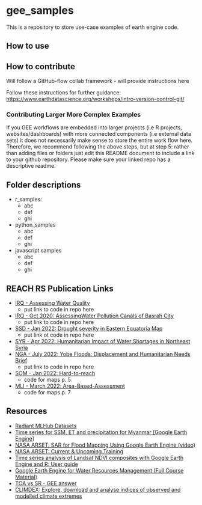 # gee_samples

This is a repository to store use-case examples of earth engine code.

## How to use 

## How to contribute

Will follow a GitHub-flow collab framework - will provide instructions here

Follow these instructions for further guidance: https://www.earthdatascience.org/workshops/intro-version-control-git/

### Contributing Larger More Complex Examples

If you GEE workflows are embedded into larger projects (i.e R projects, websites/dashboards) with more connected components (i.e external data sets) it does not necessarily make sense to store the entire work flow here. Therefore, we recommend following the above steps, but at step 5: rather than adding files or folders just edit this README document to include a link to your github repository. Please make sure your linked repo has a descriptive readme.

## Folder descriptions

- r_samples:
  + abc
  + def
  + ghi
- python_samples
  + abc
  + def
  + ghi
- javascript samples
  + abc
  + def
  + ghi



## REACH RS Publication Links

- [IRQ - Assessing Water Quality](http://unosat-sdn.web.cern.ch/REACH/Iraq/2020/UNOSAT_Report_WaterQuality_Iraq_V4.pdf)
  + put link to code in repo here
- [IRQ - Oct 2020:  AssessingWater Pollution Canals of Basrah City](https://www.impact-repository.org/document/reach/44ed5647/REACH_IRQ_Factsheet_Water_Pollution_Assessment_Canals_Basrah.pdf)
  + put link to code in repo here
- [SSD - Jan 2022: Drought severity in Eastern Equatoria Map](https://reliefweb.int/map/south-sudan/south-sudan-drought-severity-eastern-equatoria-january-2022-01-february-2022)
  + put link ot code in repo here
- [SYR - Apr 2022: Humanitarian Impact of Water Shortages in Northeast Syria](https://www.impact-repository.org/document/reach/e6cdd794/REACH_SYR-Humanitarian-Impact-of-Water-Shortages-in-NES-April-2022-1.pdf)
- [NGA - July 2022: Yobe Floods: Displacement and Humanitarian Needs Brief ](https://www.impact-repository.org/document/reach/6b1d770d/REACH_NGA_Yobe_Floods_Brief.pdf)
  + put link to code in repo here
- [SOM - Jan 2022: Hard-to-reach](https://www.impact-repository.org/document/reach/25706701/REACH_SOM_SituationOverview_HardToReachAssessment_January-2022.pdf)
  + code for maps p. 5
- [MLI - March 2022: Area-Based-Assessment](https://www.impact-repository.org/document/reach/ff7670d4/REACH_MLI_ABA_Factsheet_TESSIT_Mars-2022.pdf)
  + code for maps p. 7

## Resources

- [Radiant MLHub Datasets](https://mlhub.earth/datasets?search=landcovernet)
- [Time series for SSM, ET and precipitation for Myanmar [Google Earth Engine]](https://knowyourspace.dk/tag/systemindex/)
- [NASA ARSET:  SAR for Flood Mapping Using Google Earth Engine (video)](https://www.youtube.com/watch?v=4Y2giuRPCuc&t=338s)
- [NASA ARSET: Current & Upcoming Training](https://appliedsciences.nasa.gov/what-we-do/capacity-building/arset)
- [Time series analysis of Landsat NDVI composites with Google Earth Engine and R: User guide](https://www.researchgate.net/profile/Zlatka-Pironkova/publication/329390584_Time_series_analysis_of_Landsat_NDVI_composites_with_Google_Earth_Engine_and_R_User_guide_-_Science_and_Research_Technical_Manual_TM-06/links/5c065725a6fdcc315f9b19e3/Time-series-analysis-of-Landsat-NDVI-composites-with-Google-Earth-Engine-and-R-User-guide-Science-and-Research-Technical-Manual-TM-06.pdf)
- [Google Earth Engine for Water Resources Management (Full Course Material)](https://courses.spatialthoughts.com/gee-water-resources-management.html)
- [TOA vs SR - GEE answer](https://groups.google.com/g/google-earth-engine-developers/c/uWpsJtD9iNI/m/Yn--rXamAQAJ)
- [CLIMDEX: Explore, download and analyse indices of observed and modelled climate extremes](https://www.climdex.org/)
